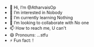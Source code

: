 - 👋 Hi, I’m @AtharvaisOp
- 👀 I’m interested in Nobody
- 🌱 I’m currently learning Nothing
- 💞️ I’m looking to collaborate with No one
- 📫 How to reach me, U can't
- 😄 Pronouns: ...stfu
- ⚡ Fun fact: !

<!---
AtharvaisOp/AtharvaisOp is a ✨ special ✨ repository because its `README.md` (this file) appears on your GitHub profile.
You can click the Preview link to take a look at your changes.
--->
